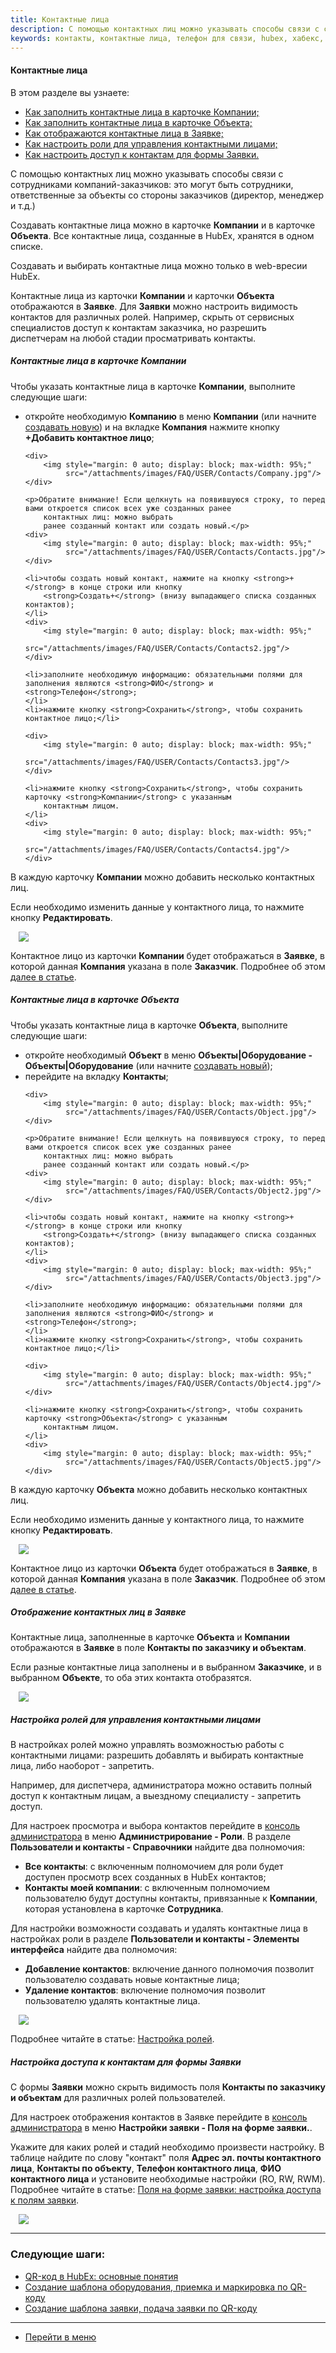 ```yaml
---
title: Контактные лица
description: С помощью контактных лиц можно указывать способы связи с сотрудниками компаний-заказчиков. Это могут быть сотрудники, ответственные за объекты со стороны заказчиков (директор, менеджер и т.д.). Создавать контактные лица можно в карточке Компании и в карточке Объекта.
keywords: контакты, контактные лица, телефон для связи, hubex, хабекс, хубекс, хабикс
---
```


#### Контактные лица
В этом разделе вы узнаете:
<html>
<meta charset="utf-8">
<ul>
    <li><a href="#company">Как заполнить контактные лица в карточке Компании;</a></li>
    <li><a href="#object">Как заполнить контактные лица в карточке Объекта;</a></li>
    <li><a href="#ticket">Как отображаются контактные лица в Заявке;</a></li>
    <li><a href="#roles">Как настроить роли для управления контактными лицами;</a></li>
    <li><a href="#settings">Как настроить доступ к контактам для формы Заявки.</a></li>

</ul>
</html>

<body>

<p>С помощью контактных лиц можно указывать способы связи с сотрудниками компаний-заказчиков: это могут быть сотрудники,
    ответственные
    за объекты со стороны заказчиков (директор, менеджер и т.д.)</p>
<p>Создавать контактные лица можно в карточке <strong>Компании</strong> и в карточке <strong>Объекта</strong>. Все
    контактные лица, созданные в HubEx,
    хранятся в одном списке.</p>
<p>Создавать и выбирать контактные лица можно только в web-вресии HubEx.</p>
<p>Контактные лица из карточки <strong>Компании</strong> и карточки <strong>Объекта</strong> отображаются в <strong>Заявке</strong>.
    Для <strong>Заявки</strong> можно настроить видимость
    контактов для различных ролей. Например, скрыть от сервисных специалистов доступ к контактам заказчика, но разрешить
    диспетчерам на любой стадии просматривать контакты. </p>

<h5 id="object">Контактные лица в карточке Компании</h5>

<p>Чтобы указать контактные лица в карточке <strong>Компании</strong>, выполните следующие шаги:</p>
<ul>
    <li>откройте необходимую <strong>Компанию</strong> в меню <strong>Компании</strong> (или начните <a
            href="https://wiki.hubex.ru/docs/FAQ/RU/user/CreatingCompany.html">создавать новую</a>) и на
        вкладке <strong>Компания</strong> нажмите кнопку <strong>+Добавить контактное лицо</strong>;
    </li>

    <div>
        <img style="margin: 0 auto; display: block; max-width: 95%;"
             src="/attachments/images/FAQ/USER/Contacts/Company.jpg"/>
    </div>

    <p>Обратите внимание! Если щелкнуть на появившуюся строку, то перед вами откроется список всех уже созданных ранее
        контактных лиц: можно выбрать
        ранее созданный контакт или создать новый.</p>
    <div>
        <img style="margin: 0 auto; display: block; max-width: 95%;"
             src="/attachments/images/FAQ/USER/Contacts/Contacts.jpg"/>
    </div>

    <li>чтобы создать новый контакт, нажмите на кнопку <strong>+</strong> в конце строки или кнопку
        <strong>Создать+</strong> (внизу выпадающего списка созданных контактов);
    </li>
    <div>
        <img style="margin: 0 auto; display: block; max-width: 95%;"
             src="/attachments/images/FAQ/USER/Contacts/Contacts2.jpg"/>
    </div>

    <li>заполните необходимую информацию: обязательными полями для заполнения являются <strong>ФИО</strong> и <strong>Телефон</strong>;
    </li>
    <li>нажмите кнопку <strong>Сохранить</strong>, чтобы сохранить контактное лицо;</li>

    <div>
        <img style="margin: 0 auto; display: block; max-width: 95%;"
             src="/attachments/images/FAQ/USER/Contacts/Contacts3.jpg"/>
    </div>

    <li>нажмите кнопку <strong>Сохранить</strong>, чтобы сохранить карточку <strong>Компании</strong> с указанным
        контактным лицом.
    </li>
    <div>
        <img style="margin: 0 auto; display: block; max-width: 95%;"
             src="/attachments/images/FAQ/USER/Contacts/Contacts4.jpg"/>
    </div>
</ul>

<p>В каждую карточку <strong>Компании</strong> можно добавить несколько контактных лиц.</p>
<p>Если необходимо изменить данные у контактного лица, то нажмите кнопку <strong>Редактировать</strong>.</p>
<div>
    <img style="margin: 0 auto; display: block; max-width: 95%;"
         src="/attachments/images/FAQ/USER/Contacts/Contacts5.jpg"/>
</div>

<p>Контактное лицо из карточки <strong>Компании</strong> будет отображаться в <strong>Заявке</strong>, в которой данная
    <strong>Компания</strong> указана в поле <strong>Заказчик</strong>.
    Подробнее об этом <a href="#ticket">далее в статье</a>.</p>


<h5 id="object">Контактные лица в карточке Объекта</h5>


<p>Чтобы указать контактные лица в карточке <strong>Объекта</strong>, выполните следующие шаги:</p>
<ul>
    <li>откройте необходимый <strong>Объект</strong> в меню <strong>Объекты|Оборудование - Объекты|Оборудование</strong>
        (или начните <a
                href="https://wiki.hubex.ru/docs/FAQ/RU/user/CreatingObjects.html">создавать новый</a>);
    </li>
    <li>перейдите на вкладку <strong>Контакты</strong>;</li>

    <div>
        <img style="margin: 0 auto; display: block; max-width: 95%;"
             src="/attachments/images/FAQ/USER/Contacts/Object.jpg"/>
    </div>

    <p>Обратите внимание! Если щелкнуть на появившуюся строку, то перед вами откроется список всех уже созданных ранее
        контактных лиц: можно выбрать
        ранее созданный контакт или создать новый.</p>
    <div>
        <img style="margin: 0 auto; display: block; max-width: 95%;"
             src="/attachments/images/FAQ/USER/Contacts/Object2.jpg"/>
    </div>

    <li>чтобы создать новый контакт, нажмите на кнопку <strong>+</strong> в конце строки или кнопку
        <strong>Создать+</strong> (внизу выпадающего списка созданных контактов);
    </li>
    <div>
        <img style="margin: 0 auto; display: block; max-width: 95%;"
             src="/attachments/images/FAQ/USER/Contacts/Object3.jpg"/>
    </div>

    <li>заполните необходимую информацию: обязательными полями для заполнения являются <strong>ФИО</strong> и <strong>Телефон</strong>;
    </li>
    <li>нажмите кнопку <strong>Сохранить</strong>, чтобы сохранить контактное лицо;</li>

    <div>
        <img style="margin: 0 auto; display: block; max-width: 95%;"
             src="/attachments/images/FAQ/USER/Contacts/Object4.jpg"/>
    </div>

    <li>нажмите кнопку <strong>Сохранить</strong>, чтобы сохранить карточку <strong>Объекта</strong> с указанным
        контактным лицом.
    </li>
    <div>
        <img style="margin: 0 auto; display: block; max-width: 95%;"
             src="/attachments/images/FAQ/USER/Contacts/Object5.jpg"/>
    </div>
</ul>

<p>В каждую карточку <strong>Объекта</strong> можно добавить несколько контактных лиц.</p>
<p>Если необходимо изменить данные у контактного лица, то нажмите кнопку <strong>Редактировать</strong>.</p>
<div>
    <img style="margin: 0 auto; display: block; max-width: 95%;"
         src="/attachments/images/FAQ/USER/Contacts/Object6.jpg"/>
</div>

<p>Контактное лицо из карточки <strong>Объекта</strong> будет отображаться в <strong>Заявке</strong>, в которой данная
    <strong>Компания</strong> указана в поле <strong>Заказчик</strong>.
    Подробнее об этом <a href="#ticket">далее в статье</a>.</p>


<h5 id="ticket">Отображение контактных лиц в Заявке</h5>
<p>Контактные лица, заполненные в карточке <strong>Объекта</strong> и <strong>Компании</strong> отображаются в <strong>Заявке</strong>
    в поле <strong>Контакты по заказчику и
        объектам</strong>. </p>
<p>Если разные контактные лица заполнены и в выбранном <strong>Заказчике</strong>, и в выбранном
    <strong>Объекте</strong>, то оба этих контакта
    отобразятся.</p>

<div>
    <img style="margin: 0 auto; display: block; max-width: 95%;"
         src="/attachments/images/FAQ/USER/Contacts/ContactsInTicket.jpg"/>
</div>

<h5 id="roles">Настройка ролей для управления контактными лицами</h5>
<p>В настройках ролей можно управлять возможностью работы с контактными лицами: разрешить добавлять и выбирать
    контактные лица, либо наоборот - запретить. </p>

<p>Например, для диспетчера, администратора можно оставить полный доступ к контактным лицам, а выездному специалисту -
    запретить доступ. </p>

<p>Для настроек просмотра и выбора контактов перейдите в <a
        href="https://wiki.hubex.ru/docs/FAQ/RU/admin/HowToEnterTheAdmin.html">консоль администратора</a> в меню
    <strong>Администрирование - Роли</strong>. В
    разделе <strong>Пользователи и контакты -
        Справочники</strong> найдите два полномочия:</p>
<ul>
    <li><strong>Все контакты</strong>: с включенным полномочием для роли будет доступен просмотр всех созданных в HubEx
        контактов;
    </li>
    <li><strong>Контакты моей компании</strong>: с включенным полномочием пользователю будут доступны контакты,
        привязанные к <strong>Компании</strong>,
        которая установлена в карточке <strong>Сотрудника</strong>.
    </li>
</ul>

<p>Для настройки возможности создавать и удалять контактные лица в настройках роли в разделе <strong>Пользователи и
    контакты -
    Элементы интерфейса</strong> найдите два полномочия:</p>
<ul>
    <li><strong>Добавление контактов</strong>: включение данного полномочия позволит пользователю создавать новые
        контактные лица;
    </li>
    <li><strong>Удаление контактов</strong>: включение полномочия позволит пользователю удалять контактные лица.</li>
</ul>

<div>
    <img style="margin: 0 auto; display: block; max-width: 95%;"
         src="/attachments/images/FAQ/USER/Contacts/Role.jpg"/>
</div>

<p>Подробнее читайте в статье: <a href="https://wiki.hubex.ru/docs/FAQ/RU/admin/Roles.html">Настройка ролей</a>.</p>

<h5 id="settings">Настройка доступа к контактам для формы Заявки</h5>
<p>С формы <strong>Заявки</strong> можно скрыть видимость поля <strong>Контакты по заказчику и
    объектам</strong> для различных ролей пользователей. </p>
<p>Для настроек отображения контактов в Заявке перейдите в <a
        href="https://wiki.hubex.ru/docs/FAQ/RU/admin/HowToEnterTheAdmin.html">консоль администратора</a> в меню
    <strong>Настройки заявки - Поля на форме заявки.</strong>.</p>
<p>Укажите для каких ролей и стадий необходимо произвести настройку. В таблице найдите по слову "контакт" поля 
    <strong>Адрес эл. почты контактного лица</strong>, <strong>Контакты по объекту</strong>, <strong>Телефон контактного лица</strong>, <strong>ФИО контактного лица</strong> и установите необходимые настройки (RO, RW, RWM). Подробнее читайте в статье: <a
            href="https://wiki.hubex.ru/docs/FAQ/RU/admin/ElementsOfInterface.html">Поля на
        форме заявки: настройка доступа к полям заявки</a>.</p>
<div>
    <img style="margin: 0 auto; display: block; max-width: 95%;"
         src="/attachments/images/FAQ/USER/Contacts/Fields.jpg"/>
</div>

</body>

___
### Следующие шаги:
- [QR-код в HubEx: основные понятия](./QRcodeMain.md)
- [Создание шаблона оборудования, приемка и маркировка по QR-коду](./CreatingObjTemplates.md)
- [Создание шаблона заявки, подача заявки по QR-коду](./CreatingTaskTemplates.md)

____
- [Перейти в меню](http://wiki.hubex.ru)

